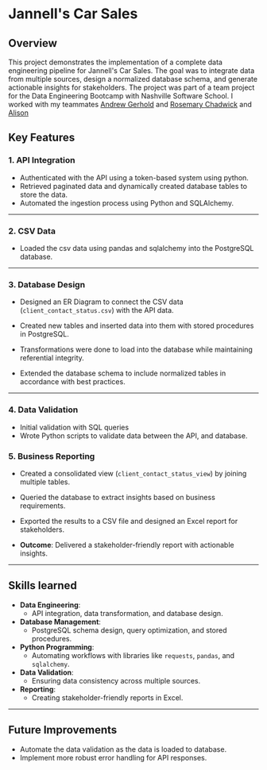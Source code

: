 # Jannell's Car Sales

## Overview

This project demonstrates the implementation of a complete data engineering pipeline for Jannell's Car Sales. The goal was to integrate data from multiple sources, design a normalized database schema, and generate actionable insights for stakeholders. The project was part of a team project for the Data Engineering Bootcamp with Nashville Software School. I worked with my teammates [Andrew Gerhold](https://github.com/acgerhold) and [Rosemary Chadwick](https://github.com/Rosemary-Chadwick) and [Alison](https://github.com/AlisonCG1)

## Key Features

### 1. API Integration

- Authenticated with the API using a token-based system using python.
- Retrieved paginated data and dynamically created database tables to store the data.
- Automated the ingestion process using Python and SQLAlchemy.

---

### 2. CSV Data

- Loaded the csv data using pandas and sqlalchemy into the PostgreSQL database.

---

### 3. Database Design

- Designed an ER Diagram to connect the CSV data (`client_contact_status.csv`) with the API data.
- Created new tables and inserted data into them with stored procedures in PostgreSQL.
- Transformations were done to load into the database while maintaining referential integrity.

- Extended the database schema to include normalized tables in accordance with best practices.

---

### 4. Data Validation

- Initial validation with SQL queries
- Wrote Python scripts to validate data between the API, and database.

### 5. Business Reporting

- Created a consolidated view (`client_contact_status_view`) by joining multiple tables.
- Queried the database to extract insights based on business requirements.
- Exported the results to a CSV file and designed an Excel report for stakeholders.

- **Outcome**: Delivered a stakeholder-friendly report with actionable insights.

---

## Skills learned

- **Data Engineering**:
  - API integration, data transformation, and database design.
- **Database Management**:
  - PostgreSQL schema design, query optimization, and stored procedures.
- **Python Programming**:
  - Automating workflows with libraries like `requests`, `pandas`, and `sqlalchemy`.
- **Data Validation**:
  - Ensuring data consistency across multiple sources.
- **Reporting**:
  - Creating stakeholder-friendly reports in Excel.

---

## Future Improvements

- Automate the data validation as the data is loaded to database.
- Implement more robust error handling for API responses.
